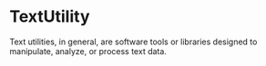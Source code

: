 # TextUtility
Text utilities, in general, are software tools or libraries designed to manipulate, analyze, or process text data.

